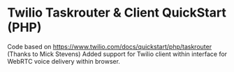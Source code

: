 # Twilio Taskrouter & Client QuickStart (PHP)

Code based on https://www.twilio.com/docs/quickstart/php/taskrouter (Thanks to Mick Stevens)
Added support for Twilio client within interface for WebRTC voice delivery within browser.
